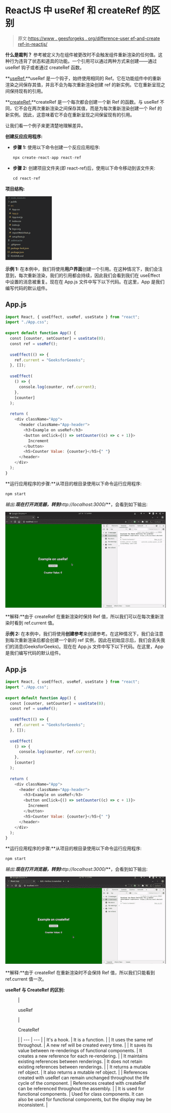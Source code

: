 # ReactJS 中 useRef 和 createRef 的区别

> 原文:[https://www . geesforgeks . org/difference-user ef-and-create ref-in-reactjs/](https://www.geeksforgeeks.org/difference-between-useref-and-createref-in-reactjs/)

**什么是裁判？**
参考被定义为在组件被更改时不会触发组件重新渲染的任何值。这种行为违背了状态和道具的功能。一个引用可以通过两种方式来创建——通过 useRef 钩子或者通过 createRef 函数。

**[useRef:](https://www.geeksforgeeks.org/react-js-useref-hook/)**useRef 是一个钩子，始终使用相同的 Ref。它在功能组件中的重新渲染之间保存其值，并且不会为每次重新渲染创建 ref 的新实例。它在重新呈现之间保持现有的引用。

**[createRef:](https://www.geeksforgeeks.org/how-to-create-refs-in-reactjs/)**createRef 是一个每次都会创建一个新 Ref 的函数。与 useRef 不同，它不会在两次重新渲染之间保存其值，而是为每次重新渲染创建一个 Ref 的新实例。因此，这意味着它不会在重新呈现之间保留现有的引用。

让我们看一个例子来更清楚地理解差异。

**创建反应应用程序:**

*   **步骤 1:** 使用以下命令创建一个反应应用程序:

    ```jsx
    npx create-react-app react-ref
    ```

*   **步骤 2:** 创建项目文件夹(即 react-ref)后，使用以下命令移动到该文件夹:

    ```jsx
    cd react-ref
    ```

**项目结构:**

![](img/38fe5b4cdcac1a27ae2b4bbfc50f0122.png)

**示例 1:** 在本例中，我们将使用**用户界面**创建一个引用。在这种情况下，我们会注意到，每次重新渲染，我们的引用都会持续，因此我们会看到我们在 useEffect 中设置的消息被重复。现在在 App.js 文件中写下以下代码。在这里，App 是我们编写代码的默认组件。

## App.js

```jsx
import React, { useEffect, useRef, useState } from "react";
import "./App.css";

export default function App() {
  const [counter, setCounter] = useState(0);
  const ref = useRef();

  useEffect(() => {
    ref.current = "GeeksforGeeeks";
  }, []);

  useEffect(
    () => {
      console.log(counter, ref.current);
    },
    [counter]
  );

  return (
    <div className="App">
      <header className="App-header">
        <h3>Example on useRef</h3>
        <button onClick={() => setCounter((c) => c + 1)}>
          Increment
        </button>
        <h5>Counter Value: {counter}</h5>{" "}
      </header>
    </div>
  );
}
```

**运行应用程序的步骤:**从项目的根目录使用以下命令运行应用程序:

```jsx
npm start
```

**输出:**现在打开浏览器，转到***http://localhost:3000/***，会看到如下输出:

![](img/c9e5545f3c83f13398f0a7c2ab17f18d.png)

**解释:**由于 createRef 在重新渲染时保持 Ref 值，所以我们可以在每次重新渲染时看到 ref.current 值。

**示例 2:** 在本例中，我们将使用**创建参考**来创建参考。在这种情况下，我们会注意到每次重新渲染后都会创建一个新的 ref 实例，因此在初始显示后，我们会丢失我们的消息(GeeksforGeeks)。现在在 App.js 文件中写下以下代码。在这里，App 是我们编写代码的默认组件。

## App.js

```jsx
import React, { useEffect, useRef, useState } from "react";
import "./App.css";

export default function App() {
  const [counter, setCounter] = useState(0);
  const ref = useRef();

  useEffect(() => {
    ref.current = "GeeksforGeeeks";
  }, []);

  useEffect(
    () => {
      console.log(counter, ref.current);
    },
    [counter]
  );

  return (
    <div className="App">
      <header className="App-header">
        <h3>Example on useRef</h3>
        <button onClick={() => setCounter((c) => c + 1)}>
          Increment
        </button>
        <h5>Counter Value: {counter}</h5>{" "}
      </header>
    </div>
  );
}
```

**运行应用程序的步骤:**从项目的根目录使用以下命令运行应用程序:

```jsx
npm start
```

**输出:**现在打开浏览器，转到***http://localhost:3000/***，会看到如下输出:

![](img/9142271998ea94c94eb108f98a84f7f6.png)

**解释:**由于 createRef 在重新渲染时不会保持 Ref 值，所以我们只能看到 ref.current 值一次。

**useRef 与 CreateRef 的区别:**

<figure class="table">

| 

useRef

 | 

CreateRef

 |
| --- | --- |
| It's a hook. | It is a function. |
| It uses the same ref throughout. | A new ref will be created every time. |
| It saves its value between re-renderings of functional components. | It creates a new reference for each re-rendering. |
| It maintains existing references between renderings. | It does not retain existing references between renderings. |
| It returns a mutable ref object. | It also returns a mutable ref object. |
| References created with useRef can remain unchanged throughout the life cycle of the component. | References created with createRef can be referenced throughout the assembly. |
| It is used for functional components. | Used for class components. It can also be used for functional components, but the display may be inconsistent. |

</figure>